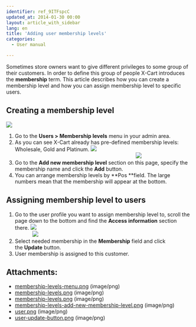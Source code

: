 ```yaml
---
identifier: ref_9ITFspcC
updated_at: 2014-01-30 00:00
layout: article_with_sidebar
lang: en
title: 'Adding user membership levels'
categories:
  - User manual

---
```



Sometimes store owners want to give different privileges to some group of their customers. In order to define this group of people X-Cart introduces the **membership** term. This article describes how you can create a membership level and how you can assign membership level to specific users.

## Creating a membership level

![]({{site.baseurl}}/attachments/6389796/6586429.png)

1.  Go to the **Users > Membership levels** menu in your admin area.
2.  As you can see X-Cart already has pre-defined membership levels: Wholesale, Gold and Platinum.
    ![]({{site.baseurl}}/attachments/6389796/6586432.png)
                                                                                                                                                       ![]({{site.baseurl}}/attachments/6389796/6586434.png)
3.  Go to the **Add new membership level** section on this page, specify the membership name and click the **Add** button.
4.  You can arrange membership levels by **Pos **field. The large numbers mean that the membership will appear at the bottom.

## Assigning membership level to users

1.  Go to the user profile you want to assign membership level to, scroll the page down to the bottom and find the **Access information** section there.
    ![]({{site.baseurl}}/attachments/6389796/6586435.png)
                                                                                                                          ![]({{site.baseurl}}/attachments/6389796/6586436.png)
2.  Select needed membership in the **Membership** field and click the **Update** button.
3.  User membership is assigned to this customer.

## Attachments:

* [membership-levels-menu.png]({{site.baseurl}}/attachments/6389796/6586429.png) (image/png)
* [membership-levels.png]({{site.baseurl}}/attachments/6389796/6586433.png) (image/png)
* [membership-levels.png]({{site.baseurl}}/attachments/6389796/6586432.png) (image/png)
* [membership-levels-add-new-membership-level.png]({{site.baseurl}}/attachments/6389796/6586434.png) (image/png)
* [user.png]({{site.baseurl}}/attachments/6389796/6586435.png) (image/png)
* [user-update-button.png]({{site.baseurl}}/attachments/6389796/6586436.png) (image/png)